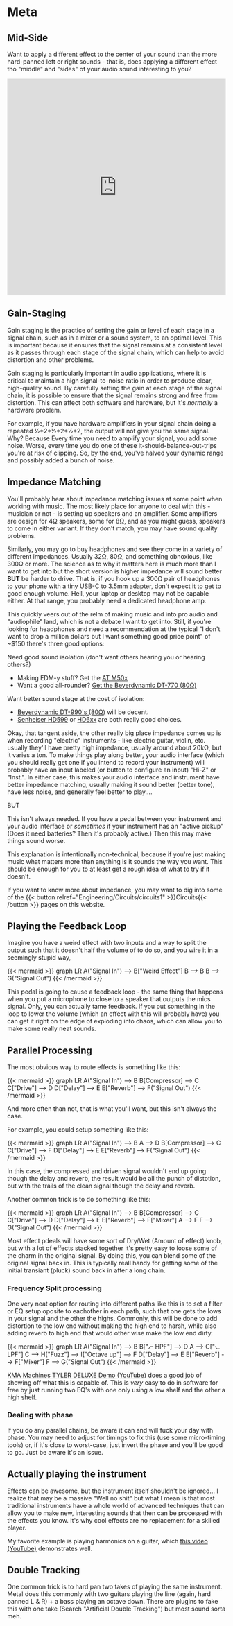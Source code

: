 # Meta

## Mid-Side

Want to apply a different effect to the center of your sound than the more hard-panned left or right sounds - that is, does applying a different effect tho "middle" and "sides" of your audio sound interesting to you?

<iframe width="100%" height="500" src="https://www.youtube.com/embed/dD6_Bajj2DI" title="The Magic Of Mid Side" frameborder="0" allow="accelerometer; autoplay; clipboard-write; encrypted-media; gyroscope; picture-in-picture; web-share" allowfullscreen></iframe>

## Gain-Staging

Gain staging is the practice of setting the gain or level of each stage in a signal chain, such as in a mixer or a sound system, to an optimal level. This is important because it ensures that the signal remains at a consistent level as it passes through each stage of the signal chain, which can help to avoid distortion and other problems.

Gain staging is particularly important in audio applications, where it is critical to maintain a high signal-to-noise ratio in order to produce clear, high-quality sound. By carefully setting the gain at each stage of the signal chain, it is possible to ensure that the signal remains strong and free from distortion. This can affect both software and hardware, but it's *normally* a hardware problem.

For example, if you have hardware amplifiers in your signal chain doing a repeated ½\*2*½\*2\*½\*2, the output will not give you the same signal. Why? Because Every time you need to amplify your signal, you add some noise. Worse, every time you do one of these it-should-balance-out-trips you're at risk of clipping. So, by the end, you've halved your dynamic range and possibly added a bunch of noise.

## Impedance Matching

You'll probably hear about impedance matching issues at some point when working with music. The most likely place for anyone to deal with this - musician or not - is setting up speakers and an amplifier. Some amplifiers are design for 4Ω speakers, some for 8Ω, and as you might guess, speakers to come in either variant. If they don't match, you may have sound quality problems. 

Similarly, you may go to buy headphones and see they come in a variety of different impedances. Usually 32Ω, 80Ω, and something obnoxious, like 300Ω or more. The science as to why it matters here is much more than I want to get into but the short version is higher impedance will sound better **BUT** be harder to drive. That is, if you hook up a 300Ω pair of headphones to your phone with a tiny USB-C to 3.5mm adapter, don't expect it to get to good enough volume. Hell, your laptop or desktop may not be capable either. At that range, you probably need a dedicated headphone amp.

This quickly veers out of the relm of making music and into pro audio and "audiophile" land, which is not a debate I want to get into. Still, if you're looking for headphones and need a recommendation at the typical "I don't want to drop a million dollars but I want something good price point" of ~$150 there's three good options:

Need good sound isolation (don't want others hearing you or hearing others?)

* Making EDM-y stuff? Get the [AT M50x](https://www.audio-technica.com/en-us/ath-m50x)
* Want a good all-rounder? [Get the Beyerdynamic DT-770 (80Ω)](https://www.amazon.com/dp/B0016MNAAI/ref=twister_B07H5HM6F6?_encoding=UTF8&psc=1) 

Want better sound stage at the cost of isolation:

* [Beyerdynamic DT-990's (80Ω)](https://www.amazon.com/beyerdynamic-Over-Ear-Studio-Headphones-construction/dp/B0011UB9CQ/) will be decent.
* [Senheiser HD599](https://www.amazon.com/Sennheiser-HD-599-Open-Headphone/dp/B01L1IICR2/ref=sr_1_6?keywords=sennheiser+headphones&qid=1677896005&sprefix=senh%2Caps%2C132&sr=8-6) or [HD6xx](https://drop.com/buy/massdrop-sennheiser-hd6xx) are both really good choices.

Okay, that tangent aside, the other really big place impedance comes up is when recording "electric" instruments - like electric guitar, violin, etc. usually they'll have pretty high impedance, usually around about 20kΩ, but it varies a ton. To make things play along better, your audio interface (which you should really get one if you intend to record your instrument) will probably have an input labeled (or button to configure an input) "Hi-Z" or "Inst.". In either case, this makes your audio interface and instrument have better impedance matching, usually making it sound better (better tone), have less noise, and generally feel better to play....

BUT

This isn't always needed. If you have a pedal between your instrument and your audio interface or *sometimes* if your instrument has an "active pickup" (Does it need batteries? Then it's probably active.) Then this may make things sound worse.

This explanation is intentionally non-technical, because if you're just making music what matters more than anything is it sounds the way you want. This should be enough for you to at least get a rough idea of what to try if it doesn't. 

If you want to know more about impedance, you may want to dig into some of the {{< button relref="Engineering/Circuits/circuits1" >}}Circuits{{< /button >}} pages on this website.

## Playing the Feedback Loop

Imagine you have a weird effect with two inputs and a way to split the output such that it doesn't half the volume of to do so, and you wire it in a seemingly stupid way,

{{< mermaid >}}
graph LR
    A("Signal In") --> B["Weird Effect"]
    B --> B
    B --> G("Signal Out")
{{< /mermaid >}}

This pedal is going to cause a feedback loop - the same thing that happens when you put a microphone to close to a speaker that outputs the mics signal. Only, you can actually tame feedback. If you put something in the loop to lower the volume (which an effect with this will probably have) you can get it right on the edge of exploding into chaos, which can allow you to make some really neat sounds.

## Parallel Processing

The most obvious way to route effects is something like this:

{{< mermaid >}}
graph LR
    A("Signal In") --> B
    B[Compressor] --> C
    C["Drive"] --> D
    D["Delay"] --> E
    E["Reverb"] --> F("Signal Out")
{{< /mermaid >}}

And more often than not, that is what you'll want, but this isn't always the case.

For example, you could setup something like this:

{{< mermaid >}}
graph LR
    A("Signal In") --> B
    A --> D
    B[Compressor] --> C
    C["Drive"] --> F
    D["Delay"] --> E
    E["Reverb"] --> F("Signal Out")
{{< /mermaid >}}

In this case, the compressed and driven signal wouldn't end up going though the delay and reverb, the result would be all the punch of distotion, but with the trails of the clean signal though the delay and reverb.

Another common trick is to do something like this:

{{< mermaid >}}
graph LR
    A("Signal In") --> B
    B[Compressor] --> C
    C["Drive"] --> D
    D["Delay"] --> E
    E["Reverb"] --> F["Mixer"]
    A --> F
    F --> G("Signal Out")
{{< /mermaid >}}

Most effect pdeals will have some sort of Dry/Wet (Amount of effect) knob, but with a lot of effects stacked together it's pretty easy to loose some of the charm in the original signal. By doing this, you can blend some of the original signal back in. This is typically reall handy for getting some of the initial transiant (pluck) sound back in after a long chain.

### Frequency Split processing

One very neat option for routing into different paths like this is to set a filter or EQ setup oposite to eachother in each path, such that one gets the lows in your signal and the other the highs. Commonly, this will be done to add distortion to the low end without making the high end to harsh, while also adding reverb to high end that would other wise make the low end dirty.

{{< mermaid >}}
graph LR
    A("Signal In") --> B
    B["⦧ HPF"] --> D
    A --> C["⦦ LPF"]
    C --> H["Fuzz"] --> I["Octave up"] --> F
    D["Delay"] --> E
    E["Reverb"] --> F["Mixer"]
    F --> G("Signal Out")
{{< /mermaid >}}

[KMA Machines TYLER DELUXE Demo (YouTube)](https://www.youtube.com/watch?v=5Q8rzOkBKxA) does a good job of showing off what this is capable of. This is *very* easy to do in software for free by just running two EQ's with one only using a low shelf and the other a high shelf.


### Dealing with phase

If you do any parallel chains, be aware it can and will fuck your day with phase. You may need to adjust for timings to fix this (use some micro-timing tools) or, if it's close to worst-case, just invert the phase and you'll be good to go. Just be aware it's an issue.

## Actually playing the instrument

Effects can be awesome, but the instrument itself shouldn't be ignored... I realize that may be a massive "Well no shit" but what I mean is that most traditional instruments have a whole world of advanced techniques that can allow you to make new, interesting sounds that then can be processed with the effects you know. It's why cool effects are no replacement for a skilled player.

My favorite example is playing harmonics on a guitar, which [this video (YouTube)](https://www.youtube.com/watch?v=psHGG_a6ORQ) demonstrates well.

<script>
    document.getElementById("effectMenu").open = true;
</script>
## Double Tracking

One common trick is to hard pan two takes of playing the same instrument. Metal does this commonly with two guitars playing the line (again, hard panned L & R) + a bass playing an octave down. There are plugins to fake this with one take (Search "Artificial Double Tracking") but most sound sorta meh.
